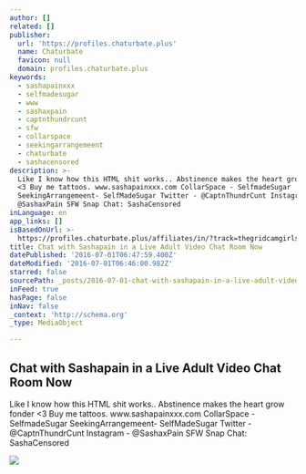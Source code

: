 ```yaml
---
author: []
related: []
publisher:
  url: 'https://profiles.chaturbate.plus'
  name: Chaturbate
  favicon: null
  domain: profiles.chaturbate.plus
keywords:
  - sashapainxxx
  - selfmadesugar
  - www
  - sashaxpain
  - captnthundrcunt
  - sfw
  - collarspace
  - seekingarrangemeent
  - chaturbate
  - sashacensored
description: >-
  Like I know how this HTML shit works.. Abstinence makes the heart grow fonder
  <3 Buy me tattoos. www.sashapainxxx.com CollarSpace - SelfmadeSugar
  SeekingArrangemeent- SelfMadeSugar Twitter - @CaptnThundrCunt Instagram -
  @SashaxPain SFW Snap Chat: SashaCensored
inLanguage: en
app_links: []
isBasedOnUrl: >-
  https://profiles.chaturbate.plus/affiliates/in/?track=thegridcamgirls-sashapain&tour=dT8X&campaign=oAOOy&room=sashapain
title: Chat with Sashapain in a Live Adult Video Chat Room Now
datePublished: '2016-07-01T06:47:59.400Z'
dateModified: '2016-07-01T06:46:00.982Z'
starred: false
sourcePath: _posts/2016-07-01-chat-with-sashapain-in-a-live-adult-video-chat-room-now.md
inFeed: true
hasPage: false
inNav: false
_context: 'http://schema.org'
_type: MediaObject

---
```

<article style=""><h1>Chat with Sashapain in a Live Adult Video Chat Room Now</h1><p>Like I know how this HTML shit works.. Abstinence makes the heart grow fonder &lt;3 Buy me tattoos. www.sashapainxxx.com CollarSpace - SelfmadeSugar SeekingArrangemeent- SelfMadeSugar Twitter - @CaptnThundrCunt Instagram - @SashaxPain SFW Snap Chat: SashaCensored</p><img src="http://i.imgur.com/jrZ5Im5.png" /></article>